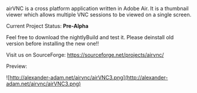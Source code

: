 airVNC is a cross platform application written in Adobe Air.  It is a thumbnail viewer which allows multiple VNC sessions to be viewed on a single screen.

Current Project Status: **Pre-Alpha**

Feel free to download the nightlyBuild and test it.
Please deinstall old version before installing the new one!!

Visit us on SourceForge: https://sourceforge.net/projects/airvnc/

Preview:

![http://alexander-adam.net/airvnc/airVNC3.png](http://alexander-adam.net/airvnc/airVNC3.png)
